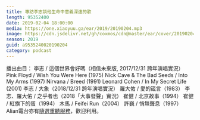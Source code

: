 ```yaml
---
title: 專訪李志談他生命中意義深遠的歌
length: 95352400
date: 2019-02-04 18:00:00
media: https://one.xiaoyuu.ga/ear/2019/20190204.mp3
image: https://cdn.jsdelivr.net/gh/coxmos/cdn@master/ear/cover/20190204.jpeg
season: 2019
guid: a9535240020190204
category: podcast
---
```


播出曲目：
李志 / 這個世界會好嗎（相信未來版, 2017/12/31 跨年演唱實況）
Pink Floyd / Wish You Were Here (1975) 
Nick Cave &amp; The Bad Seeds / Into My Arms (1997) 
Nirvana / Breed (1991)
Leonard Cohen / In My Secret Life (2001)
李志 / 大象（2018/12/31 跨年演唱實況）
羅大佑 / 愛的箴言（1983）
李志、羅大佑 / 之乎者也（2018「大事發聲」實況）
崔健 / 北京故事（1994）
崔健 / 紅旗下的蛋（1994）
木馬 / Feifei Run（2004）
許巍 / 悄無聲息（1997）
Alian電台亦有<a href="http://alian963.ipcf.org.tw/programs_view.php">隨選重聽服務</a>，歡迎利用。


